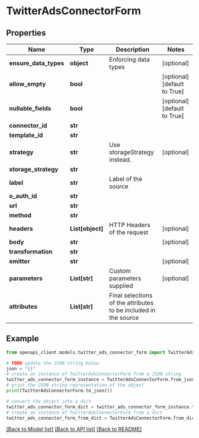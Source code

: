 # TwitterAdsConnectorForm


## Properties

Name | Type | Description | Notes
------------ | ------------- | ------------- | -------------
**ensure_data_types** | **object** | Enforcing data types | [optional] 
**allow_empty** | **bool** |  | [optional] [default to True]
**nullable_fields** | **bool** |  | [optional] [default to True]
**connector_id** | **str** |  | 
**template_id** | **str** |  | 
**strategy** | **str** | Use storageStrategy instead. | [optional] 
**storage_strategy** | **str** |  | 
**label** | **str** | Label of the source | 
**o_auth_id** | **str** |  | 
**url** | **str** |  | 
**method** | **str** |  | 
**headers** | **List[object]** | HTTP Headers of the request | [optional] 
**body** | **str** |  | [optional] 
**transformation** | **str** |  | 
**emitter** | **str** |  | [optional] 
**parameters** | **List[str]** | Custom parameters supplied | [optional] 
**attributes** | **List[str]** | Final selections of the attributes to be included in the source | 

## Example

```python
from openapi_client.models.twitter_ads_connector_form import TwitterAdsConnectorForm

# TODO update the JSON string below
json = "{}"
# create an instance of TwitterAdsConnectorForm from a JSON string
twitter_ads_connector_form_instance = TwitterAdsConnectorForm.from_json(json)
# print the JSON string representation of the object
print(TwitterAdsConnectorForm.to_json())

# convert the object into a dict
twitter_ads_connector_form_dict = twitter_ads_connector_form_instance.to_dict()
# create an instance of TwitterAdsConnectorForm from a dict
twitter_ads_connector_form_from_dict = TwitterAdsConnectorForm.from_dict(twitter_ads_connector_form_dict)
```
[[Back to Model list]](../README.md#documentation-for-models) [[Back to API list]](../README.md#documentation-for-api-endpoints) [[Back to README]](../README.md)


